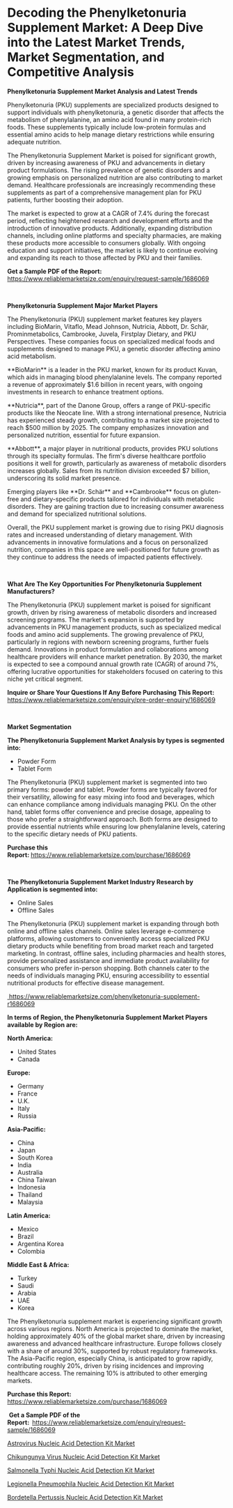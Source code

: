 <p><h1>Decoding the Phenylketonuria Supplement Market: A Deep Dive into the Latest Market Trends, Market Segmentation, and Competitive Analysis</h1></p><p><strong>Phenylketonuria Supplement Market Analysis and Latest Trends</strong></p>
<p><p>Phenylketonuria (PKU) supplements are specialized products designed to support individuals with phenylketonuria, a genetic disorder that affects the metabolism of phenylalanine, an amino acid found in many protein-rich foods. These supplements typically include low-protein formulas and essential amino acids to help manage dietary restrictions while ensuring adequate nutrition.</p><p>The Phenylketonuria Supplement Market is poised for significant growth, driven by increasing awareness of PKU and advancements in dietary product formulations. The rising prevalence of genetic disorders and a growing emphasis on personalized nutrition are also contributing to market demand. Healthcare professionals are increasingly recommending these supplements as part of a comprehensive management plan for PKU patients, further boosting their adoption.</p><p>The market is expected to grow at a CAGR of 7.4% during the forecast period, reflecting heightened research and development efforts and the introduction of innovative products. Additionally, expanding distribution channels, including online platforms and specialty pharmacies, are making these products more accessible to consumers globally. With ongoing education and support initiatives, the market is likely to continue evolving and expanding its reach to those affected by PKU and their families.</p></p>
<p><strong>Get a Sample PDF of the Report:&nbsp;</strong> <a href="https://www.reliablemarketsize.com/enquiry/request-sample/1686069?utm_campaign=1885&utm_medium=2&utm_source=Github&utm_content=ia&utm_term=24032025&utm_id=phenylketonuria-supplement">https://www.reliablemarketsize.com/enquiry/request-sample/1686069</a></p>
<p>&nbsp;</p>
<p><strong>Phenylketonuria Supplement Major Market Players</strong></p>
<p><p>The Phenylketonuria (PKU) supplement market features key players including BioMarin, Vitaflo, Mead Johnson, Nutricia, Abbott, Dr. Schär, Prominmetabolics, Cambrooke, Juvela, Firstplay Dietary, and PKU Perspectives. These companies focus on specialized medical foods and supplements designed to manage PKU, a genetic disorder affecting amino acid metabolism.</p><p>**BioMarin** is a leader in the PKU market, known for its product Kuvan, which aids in managing blood phenylalanine levels. The company reported a revenue of approximately $1.6 billion in recent years, with ongoing investments in research to enhance treatment options.</p><p>**Nutricia**, part of the Danone Group, offers a range of PKU-specific products like the Neocate line. With a strong international presence, Nutricia has experienced steady growth, contributing to a market size projected to reach $500 million by 2025. The company emphasizes innovation and personalized nutrition, essential for future expansion.</p><p>**Abbott**, a major player in nutritional products, provides PKU solutions through its specialty formulas. The firm's diverse healthcare portfolio positions it well for growth, particularly as awareness of metabolic disorders increases globally. Sales from its nutrition division exceeded $7 billion, underscoring its solid market presence.</p><p>Emerging players like **Dr. Schär** and **Cambrooke** focus on gluten-free and dietary-specific products tailored for individuals with metabolic disorders. They are gaining traction due to increasing consumer awareness and demand for specialized nutritional solutions.</p><p>Overall, the PKU supplement market is growing due to rising PKU diagnosis rates and increased understanding of dietary management. With advancements in innovative formulations and a focus on personalized nutrition, companies in this space are well-positioned for future growth as they continue to address the needs of impacted patients effectively.</p></p>
<p>&nbsp;</p>
<p><strong>What Are The Key Opportunities For Phenylketonuria Supplement Manufacturers?</strong></p>
<p><p>The Phenylketonuria (PKU) supplement market is poised for significant growth, driven by rising awareness of metabolic disorders and increased screening programs. The market's expansion is supported by advancements in PKU management products, such as specialized medical foods and amino acid supplements. The growing prevalence of PKU, particularly in regions with newborn screening programs, further fuels demand. Innovations in product formulation and collaborations among healthcare providers will enhance market penetration. By 2030, the market is expected to see a compound annual growth rate (CAGR) of around 7%, offering lucrative opportunities for stakeholders focused on catering to this niche yet critical segment.</p></p>
<p><strong>Inquire or Share Your Questions If Any Before Purchasing This Report:</strong> <a href="https://www.reliablemarketsize.com/enquiry/pre-order-enquiry/1686069?utm_campaign=1885&utm_medium=2&utm_source=Github&utm_content=ia&utm_term=24032025&utm_id=phenylketonuria-supplement">https://www.reliablemarketsize.com/enquiry/pre-order-enquiry/1686069</a></p>
<p>&nbsp;</p>
<p><strong>Market Segmentation</strong></p>
<p><strong>The Phenylketonuria Supplement Market Analysis by types is segmented into:</strong></p>
<p><ul><li>Powder Form</li><li>Tablet Form</li></ul></p>
<p><p>The Phenylketonuria (PKU) supplement market is segmented into two primary forms: powder and tablet. Powder forms are typically favored for their versatility, allowing for easy mixing into food and beverages, which can enhance compliance among individuals managing PKU. On the other hand, tablet forms offer convenience and precise dosage, appealing to those who prefer a straightforward approach. Both forms are designed to provide essential nutrients while ensuring low phenylalanine levels, catering to the specific dietary needs of PKU patients.</p></p>
<p><strong>Purchase this Report:&nbsp;</strong><a href="https://www.reliablemarketsize.com/purchase/1686069?utm_campaign=1885&utm_medium=2&utm_source=Github&utm_content=ia&utm_term=24032025&utm_id=phenylketonuria-supplement">https://www.reliablemarketsize.com/purchase/1686069</a></p>
<p>&nbsp;</p>
<p><strong>The Phenylketonuria Supplement Market Industry Research by Application is segmented into:</strong></p>
<p><ul><li>Online Sales</li><li>Offline Sales</li></ul></p>
<p><p>The Phenylketonuria (PKU) supplement market is expanding through both online and offline sales channels. Online sales leverage e-commerce platforms, allowing customers to conveniently access specialized PKU dietary products while benefiting from broad market reach and targeted marketing. In contrast, offline sales, including pharmacies and health stores, provide personalized assistance and immediate product availability for consumers who prefer in-person shopping. Both channels cater to the needs of individuals managing PKU, ensuring accessibility to essential nutritional products for effective disease management.</p></p>
<p><a href="https://www.reliablemarketsize.com/phenylketonuria-supplement-r1686069?utm_campaign=1885&utm_medium=2&utm_source=Github&utm_content=ia&utm_term=24032025&utm_id=phenylketonuria-supplement">&nbsp;https://www.reliablemarketsize.com/phenylketonuria-supplement-r1686069</a></p>
<p><strong>In terms of Region, the Phenylketonuria Supplement Market Players available by Region are:</strong></p>
<p>
    <p> <strong> North America: </strong>
        <ul>
            <li>United States</li>
            <li>Canada</li>
        </ul>
        </p> 
    <p> <strong> Europe: </strong>
        <ul>
            <li>Germany</li>
            <li>France</li>
            <li>U.K.</li>
            <li>Italy</li>
            <li>Russia</li>
        </ul>
        </p> 
    <p> <strong> Asia-Pacific: </strong>
        <ul>
            <li>China</li>
            <li>Japan</li>
            <li>South Korea</li>
            <li>India</li>
            <li>Australia</li>
            <li>China Taiwan</li>
            <li>Indonesia</li>
            <li>Thailand</li>
            <li>Malaysia</li>
        </ul>
        </p> 
    <p> <strong> Latin America: </strong>
        <ul>
            <li>Mexico</li>
            <li>Brazil</li>
            <li>Argentina Korea</li>
            <li>Colombia</li>
        </ul>
        </p> 
    <p> <strong> Middle East & Africa: </strong>
        <ul>
            <li>Turkey</li>
            <li>Saudi</li>
            <li>Arabia</li>
            <li>UAE</li>
            <li>Korea</li>
        </ul>
    </p>
    </p>
<p><p>The Phenylketonuria supplement market is experiencing significant growth across various regions. North America is projected to dominate the market, holding approximately 40% of the global market share, driven by increasing awareness and advanced healthcare infrastructure. Europe follows closely with a share of around 30%, supported by robust regulatory frameworks. The Asia-Pacific region, especially China, is anticipated to grow rapidly, contributing roughly 20%, driven by rising incidences and improving healthcare access. The remaining 10% is attributed to other emerging markets.</p></p>
<p><strong>Purchase this Report: </strong><a href="https://www.reliablemarketsize.com/purchase/1686069?utm_campaign=1885&utm_medium=2&utm_source=Github&utm_content=ia&utm_term=24032025&utm_id=phenylketonuria-supplement">https://www.reliablemarketsize.com/purchase/1686069</a></p>
<p>&nbsp;<strong>Get a Sample PDF of the Report:&nbsp;&nbsp;</strong><a href="https://www.reliablemarketsize.com/enquiry/request-sample/1686069?utm_campaign=1885&utm_medium=2&utm_source=Github&utm_content=ia&utm_term=24032025&utm_id=phenylketonuria-supplement">https://www.reliablemarketsize.com/enquiry/request-sample/1686069</a></p>
<p><strong></strong></p>
<p><p><a href="https://github.com/nabadeneme/Market-Research-Report-List-1/blob/main/astrovirus-nucleic-acid-detection-kit-market.md?utm_campaign=1885&utm_medium=2&utm_source=Github&utm_content=ia&utm_term=24032025&utm_id=phenylketonuria-supplement">Astrovirus Nucleic Acid Detection Kit Market</a></p><p><a href="https://github.com/maclarensidney/Market-Research-Report-List-1/blob/main/chikungunya-virus-nucleic-acid-detection-kit-market.md?utm_campaign=1885&utm_medium=2&utm_source=Github&utm_content=ia&utm_term=24032025&utm_id=phenylketonuria-supplement">Chikungunya Virus Nucleic Acid Detection Kit Market</a></p><p><a href="https://github.com/ovtkosle/Market-Research-Report-List-1/blob/main/salmonella-typhi-nucleic-acid-detection-kit-market.md?utm_campaign=1885&utm_medium=2&utm_source=Github&utm_content=ia&utm_term=24032025&utm_id=phenylketonuria-supplement">Salmonella Typhi Nucleic Acid Detection Kit Market</a></p><p><a href="https://github.com/joannesouthgate/Market-Research-Report-List-5/blob/main/legionella-pneumophila-nucleic-acid-detection-kit-market.md?utm_campaign=1885&utm_medium=2&utm_source=Github&utm_content=ia&utm_term=24032025&utm_id=phenylketonuria-supplement">Legionella Pneumophila Nucleic Acid Detection Kit Market</a></p><p><a href="https://github.com/DianaWilson796/Market-Research-Report-List-2/blob/main/bordetella-pertussis-nucleic-acid-detection-kit-market.md?utm_campaign=1885&utm_medium=2&utm_source=Github&utm_content=ia&utm_term=24032025&utm_id=phenylketonuria-supplement">Bordetella Pertussis Nucleic Acid Detection Kit Market</a></p></p>